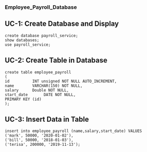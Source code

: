 ### Employee_Payroll_Database

## UC-1: Create Database and Display

```
create database payroll_service;
show databases;
use payroll_service; 
```
## UC-2: Create Table in Database
```
create table employee_payroll
(
id          INT unsigned NOT NULL AUTO_INCREMENT,
name        VARCHAR(150) NOT NULL,
salary      Double NOT NULL,
start_date       DATE NOT NULL,
PRIMARY KEY (id)
);
```
## UC-3: Insert Data in Table
```
insert into employee_payroll (name,salary,start_date) VALUES
('mark', 50000, '2020-01-02'),
('bill', 50000, '2018-01-03'),
('terisa', 200000, '2019-11-13');
```
